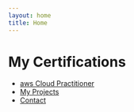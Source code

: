 ```yaml
---
layout: home
title: Home
---
```


# My Certifications

- [aws Cloud Practitioner](/aws-cloud-practitioner/)  
- [My Projects](/projects/)  
- [Contact](/contact/)